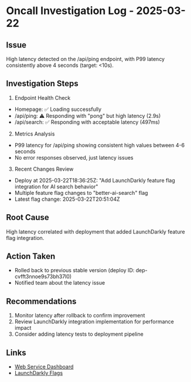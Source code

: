 # Oncall Investigation Log - 2025-03-22

## Issue
High latency detected on the /api/ping endpoint, with P99 latency consistently above 4 seconds (target: <10s).

## Investigation Steps

1. Endpoint Health Check
- Homepage: ✅ Loading successfully
- /api/ping: ⚠️ Responding with "pong" but high latency (2.9s)
- /api/search: ✅ Responding with acceptable latency (497ms)

2. Metrics Analysis
- P99 latency for /api/ping showing consistent high values between 4-6 seconds
- No error responses observed, just latency issues

3. Recent Changes Review
- Deploy at 2025-03-22T18:36:25Z: "Add LaunchDarkly feature flag integration for AI search behavior"
- Multiple feature flag changes to "better-ai-search" flag
- Latest flag change: 2025-03-22T20:51:04Z

## Root Cause
High latency correlated with deployment that added LaunchDarkly feature flag integration.

## Action Taken
- Rolled back to previous stable version (deploy ID: dep-cvfft3nnoe9s73bh37l0)
- Notified team about the latency issue

## Recommendations
1. Monitor latency after rollback to confirm improvement
2. Review LaunchDarkly integration implementation for performance impact
3. Consider adding latency tests to deployment pipeline

## Links
- [Web Service Dashboard](https://dashboard.render.com/web/srv-cvfft3nnoe9s73bh37gg)
- [LaunchDarkly Flags](https://app.launchdarkly.com/projects/default/flags)